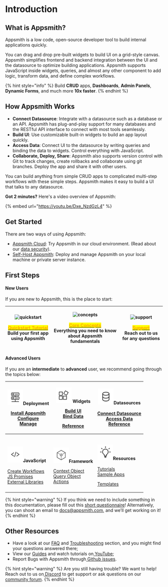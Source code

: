 # Introduction

## What is Appsmith?

Appsmith is a low code, open-source developer tool to build internal applications quickly.

You can drag and drop pre-built widgets to build UI on a grid-style canvas. Appsmith simplifies frontend and backend integration between the UI and the datasource to optimize building applications. Appsmith supports JavaScript inside widgets, queries, and almost any other component to add logic, transform data, and define complex workflows.

{% hint style="info" %}
Build **CRUD** apps, **Dashboards**, **Admin Panels**, **Dynamic Forms**, and much more **10x faster**.
{% endhint %}

## How Appsmith Works

* **Connect Datasource**: Integrate with a datasource such as a database or an API. Appsmith has plug-and-play support for many databases and the RESTful API interface to connect with most tools seamlessly.
* **Build UI**: Use customizable built-in widgets to build an app layout quickly.
* **Access Data**: Connect UI to the datasource by writing queries and binding the data to widgets. Control everything with JavaScript.
* **Collaborate, Deploy, Share**: Appsmith also supports version control with Git to track changes, create rollbacks and collaborate using git branches. Deploy the app and share it with other users.

You can build anything from simple CRUD apps to complicated multi-step workflows with these simple steps. Appsmith makes it easy to build a UI that talks to any datasource.

**Got 2 minutes?** Here's a video overview of Appsmith:

{% embed url="https://youtu.be/Dxe_NzdGzL4" %}

## **Get Started**

There are two ways of using Appsmith:

* [Appsmith Cloud](https://app.appsmith.com/): Try Appsmith in our cloud environment. (Read about our [data security](broken-reference)).&#x20;
* [Self-Host Appsmith](getting-started/setup/): Deploy and manage Appsmith on your local machine or private server instance.&#x20;

## First Steps

#### **New Users**&#x20;

If you are new to Appsmith, this is the place to start:

| <p><img src="https://ik.imagekit.io/iyat1fg3juj/quickstart_qZKI7b9na.png?ik-sdk-version=javascript-1.4.3&#x26;updatedAt=1657567806641" alt="quickstart"><br>  <br><a href="getting-started/start-building.md"><mark style="color:orange;"><strong>Quickstart Tutorial</strong></mark><br><strong></strong></a>Build your first app using Appsmith<br></p> | <p><img src="https://ik.imagekit.io/iyat1fg3juj/concepts_f_oFY_5zS.png?ik-sdk-version=javascript-1.4.3&#x26;updatedAt=1657568503368" alt="concepts"><br>  <br><a href="broken-reference"><mark style="color:orange;"><strong>Core Concepts</strong></mark></a><strong></strong><br><strong></strong>Everything you need to know about Appsmith fundamentals <br></p> | <p><img src="https://ik.imagekit.io/iyat1fg3juj/support1_Fanv9b1dK.png?ik-sdk-version=javascript-1.4.3&#x26;updatedAt=1657570424985" alt="support"><br><br><a href="https://community.appsmith.com/"><mark style="color:orange;"><strong>Support</strong></mark></a><strong></strong><br><strong></strong>Reach out to us for any questions <br></p> |
| --------------------------------------------------------------------------------------------------------------------------------------------------------------------------------------------------------------------------------------------------------------------------------------------------------------------------------------------------------- | -------------------------------------------------------------------------------------------------------------------------------------------------------------------------------------------------------------------------------------------------------------------------------------------------------------------------------------------------------------------- | ---------------------------------------------------------------------------------------------------------------------------------------------------------------------------------------------------------------------------------------------------------------------------------------------------------------------------------------------------- |

#### Advanced Users

If you are an **intermediate** to **advanced** user, we recommend going through the topics below:

| <p></p><p><mark style="color:orange;"><strong></strong></mark><img src=".gitbook/assets/hosting1-icon.png" alt="Slack-logo" data-size="original"><strong>Deployment</strong></p><p><mark style="color:orange;"><strong></strong></mark></p><p><a href="getting-started/setup/">Install Appsmith<br></a><a href="getting-started/setup/instance-configuration/">Configure</a><br><a href="getting-started/setup/instance-management/">Manage</a></p><p></p> | <p><img src=".gitbook/assets/widget-icon.png" alt="Slack-logo" data-size="original"> <strong>Widgets</strong><br><mark style="color:orange;"><strong></strong></mark></p><p><a href="core-concepts/building-ui/">Build UI</a><br><a href="core-concepts/data-access-and-binding/displaying-data-read/">Bind Data</a></p><p><a href="reference/widgets/">Reference</a></p> | <p><img src=".gitbook/assets/database-icon.png" alt="Slack-logo"><strong>Datasources</strong><br><br><a href="core-concepts/connecting-to-data-sources/">Connect Datasource</a><br><a href="core-concepts/data-access-and-binding/querying-a-database/">Access Data</a><br><a href="reference/datasources/">Reference</a></p>                                                         |
| ---------------------------------------------------------------------------------------------------------------------------------------------------------------------------------------------------------------------------------------------------------------------------------------------------------------------------------------------------------------------------------------------------------------------------------------------------------- | ------------------------------------------------------------------------------------------------------------------------------------------------------------------------------------------------------------------------------------------------------------------------------------------------------------------------------------------------------------------------- | ------------------------------------------------------------------------------------------------------------------------------------------------------------------------------------------------------------------------------------------------------------------------------------------------------------------------------------------------------------------------------------- |
| <p><br><img src=".gitbook/assets/code-icon.png" alt="Slack-logo" data-size="original"><strong>JavaScript</strong><br><strong></strong><br><strong></strong><a href="core-concepts/writing-code/workflows.md">Create Workflows</a><br><a href="core-concepts/writing-code/javascript-promises.md">JS Promises</a><br><a href="core-concepts/writing-code/ext-libraries.md">External Libraries</a><br></p>                                                   | <p><br><img src=".gitbook/assets/framework-icon.png" alt="Slack-logo" data-size="original"><strong>Framework</strong></p><p></p><p><a href="broken-reference">Context Object</a><br><a href="broken-reference">Query Object</a><br><a href="broken-reference">Actions</a><br></p>                                                                                         | <p><br><img src=".gitbook/assets/resources-icon.png" alt="Slack-logo" data-size="original"><strong>Resources</strong><br><strong></strong><a href="learning-and-resources/tutorials/"><strong></strong><br><strong></strong>Tutorials</a><br><a href="learning-and-resources/sample-apps.md">Sample Apps</a></p><p><a href="https://www.appsmith.com/templates">Templates</a><br></p> |

{% hint style="warning" %}
If you think we need to include something in this documentation, please fill out this [short questionnaire](https://e1fms9m33tg.typeform.com/to/fRiiqHPt)! Alternatively, you can shoot an email to [docs@appsmith.com](mailto:docs@appsmith.com), and we’ll get working on it!
{% endhint %}

## Other Resources

* Have a look at our [FAQ](getting-started/faq.md) and [Troubleshooting](help-and-support/troubleshooting-guide/) section, and you might find your questions answered there; 
* View our [Guides](learning-and-resources/how-to-guides/) and watch tutorials on[ YouTube](https://www.youtube.com/appsmith);
* Report Bugs with Appsmith through[ Github issues](https://github.com/appsmithorg/appsmith/issues).

{% hint style="warning" %}
Are you still having trouble? We want to help! Reach out to us on[ Discord](https://discord.com/invite/rBTTVJp) to get support or ask questions on our [community forum](https://community.appsmith.com).
{% endhint %}


